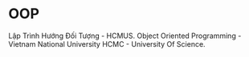 # OOP
Lập Trình Hướng Đối Tượng - HCMUS.
Object Oriented Programming - Vietnam National University HCMC - University Of Science.
